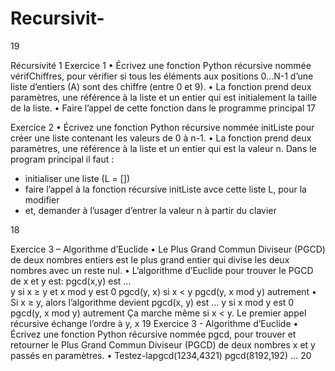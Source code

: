 # Recursivit-

19
 
Récursivité
1
Exercice 1
• Écrivez une fonction Python récursive nommée vérifChiffres, pour vérifier 
si tous les éléments aux positions 0...N-1 d’une liste d’entiers (A) sont des 
chiffre (entre 0 et 9).
• La fonction prend deux paramètres, une référence à la liste et un entier qui 
est initialement la taille de la liste.
• Faire l’appel de cette fonction dans le programme principal
17

Exercice 2
• Écrivez une fonction Python récursive nommée initListe pour créer une liste 
contenant les valeurs de 0 à n-1. 
• La fonction prend deux paramètres, une référence à la liste et un entier qui est la 
valeur n.
Dans le program principal il faut :
- initialiser une liste (L = [])
- faire l’appel à la fonction récursive initListe avce cette liste L, pour la modifier
- et, demander à l’usager d’entrer la valeur n à partir du clavier

18

Exercice 3 – Algorithme d’Euclide
• Le Plus Grand Commun Diviseur (PGCD) de deux nombres entiers est le plus grand entier qui divise les deux nombres avec un reste nul.
• L’algorithme d’Euclide pour trouver le PGCD de x et y est:
pgcd(x,y) est ...  
   y   si x ≥ y et x mod y est 0
   pgcd(y, x)    si x < y
   pgcd(y, x mod y)      autrement
• Si x ≥ y, alors l’algorithme devient
 pgcd(x, y) est   ... 
  y   si x mod y est 0
  pgcd(y, x mod y)  autrement
    Ça marche même si x < y. Le premier appel récursive échange l’ordre à y, x 
19
Exercice 3 - Algorithme d’Euclide
• Écrivez une fonction Python récursive nommée pgcd, pour trouver et 
retourner le Plus Grand Commun Diviseur (PGCD) de deux nombres x et y 
passés en paramètres.
• Testez-lapgcd(1234,4321)
pgcd(8192,192)
...
20
